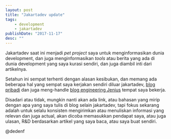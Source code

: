 ```yaml
---
layout: post
title: "Jakartadev update"
tags:
    - development
    - jakartadev
publishDate: "2017-11-17"
desc: ""
---
```


Jakartadev saat ini menjadi _pet project_ saya untuk menginformasikan dunia development, dan juga menginformasikan _tools_ atau berita yang ada di dunia development yang saya kurasi sendiri, dan juga diambil inti dari artikelnya.

Setahun ini sempat terhenti dengan alasan kesibukan, dan memang ada beberapa hal yang sempat saya kerjakan sendiri diluar jakartadev, [blog pribadi](https://notes.dedenf.com) dan juga meng-handle [blog engineering Jenius](http://jenius.tech) tempat saya bekerja.

Disadari atau tidak, mungkin nanti akan ada link, atau bahasan yang mirip dengan apa yang saya tulis di blog selain jakartadev, tapi fokus sekarang adalah untuk selalu konsisten mengirimkan atau menuliskan informasi yang relevan dan juga actual, akan dicoba memasukkan pendapat saya, atau juga ulasan, R&D berdasarkan artikel yang saya baca, atau saya buat sendiri.


@dedenf